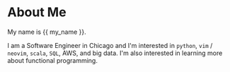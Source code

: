 # About Me

My name is {{ my_name }}.

I am a Software Engineer in Chicago and I'm interested in `python`, `vim` / `neovim`,
`scala`, `SQL`, AWS, and big data. I'm also interested in learning more about
functional programming.
